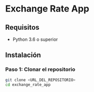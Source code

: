 # Exchange Rate App

## Requisitos
- Python 3.6 o superior

## Instalación

### Paso 1: Clonar el repositorio

```bash
git clone <URL_DEL_REPOSITORIO>
cd exchange_rate_app
